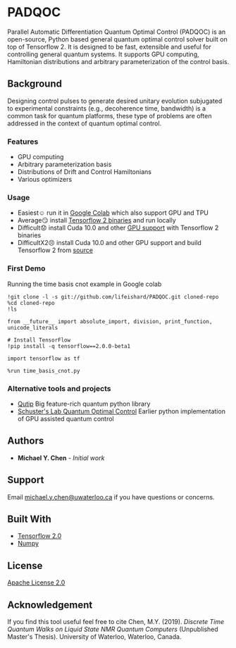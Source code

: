 # PADQOC
Parallel Automatic Differentiation Quantum Optimal Control (PADQOC) is an open-source, Python based general quantum optimal control solver built on top of Tensorflow 2. It is designed to be fast, extensible and useful for controlling general quantum systems. It supports GPU computing, Hamiltonian distributions and arbitrary parameterization of the control basis.

## Background
Designing control pulses to generate desired unitary evolution subjugated to experimental constraints (e.g., decoherence time, bandwidth) is a common task for quantum platforms, these type of problems are often addressed in the context of quantum optimal control.

### Features ###
* GPU computing
* Arbitrary parameterization basis
* Distributions of Drift and Control Hamiltonians
* Various optimizers

### Usage ###
* Easiest:relaxed: run it in [Google Colab](https://colab.research.google.com/) which also support GPU and TPU
* Average:smirk: install [Tensorflow 2 binaries](https://www.tensorflow.org/install) and run locally
* Difficult:worried: install Cuda 10.0 and other [GPU support](https://www.tensorflow.org/install/gpu) with Tensorflow 2 binaries 
* DifficultX2:persevere: install Cuda 10.0 and other GPU support and build Tensorflow 2 from [source](https://www.tensorflow.org/install/source)

### First Demo ###

Running the time basis cnot example in Google colab
```
!git clone -l -s git://github.com/lifeishard/PADQOC.git cloned-repo
%cd cloned-repo
!ls
```
```
from __future__ import absolute_import, division, print_function, unicode_literals

# Install TensorFlow
!pip install -q tensorflow==2.0.0-beta1

import tensorflow as tf
```
```
%run time_basis_cnot.py
```



### Alternative tools and projects ###
* [Qutip](http://qutip.org/docs/latest/guide/guide-control.html) Big feature-rich quantum python library
* [Schuster's Lab Quantum Optimal Control](https://github.com/SchusterLab/quantum-optimal-control) Earlier python implementation of GPU assisted quantum control

## Authors
* **Michael Y. Chen** - *Initial work*

## Support
Email michael.y.chen@uwaterloo.ca if you have questions or concerns.

## Built With
* [Tensorflow 2.0](https://www.tensorflow.org/beta)
* [Numpy](https://www.numpy.org/)

## License
[Apache License 2.0](https://choosealicense.com/licenses/apache-2.0/)

## Acknowledgement
If you find this tool useful feel free to cite Chen, M.Y. (2019). *Discrete Time Quantum Walks on Liquid State NMR Quantum Computers*  (Unpublished Master's Thesis). University of Waterloo, Waterloo, Canada.

